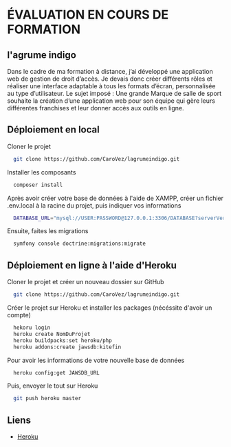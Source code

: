 # ÉVALUATION EN COURS DE FORMATION
## l'agrume indigo
Dans le cadre de ma formation à distance, j’ai développé une application web de gestion de droit d’accès. Je devais donc créer différents rôles et réaliser une interface adaptable à tous les formats d’écran, personnalisée au type d’utilisateur. Le sujet imposé : Une grande Marque de salle de sport souhaite la création d’une application web pour son équipe qui gère leurs différentes franchises et leur donner accès aux outils en ligne.


## Déploiement en local

Cloner le projet
```bash
  git clone https://github.com/CaroVez/lagrumeindigo.git
```

Installer les composants
```bash
  composer install
```

Après avoir créer votre base de données à l'aide de XAMPP, créer un fichier .env.local à la racine du projet, puis indiquer vos informations
```bash  
  DATABASE_URL="mysql://USER:PASSWORD@127.0.0.1:3306/DATABASE?serverVersion=mariadb-10.4.11"
```
Ensuite, faites les migrations
```bash  
  symfony console doctrine:migrations:migrate
```


## Déploiement en ligne à l'aide d'Heroku

Cloner le projet et créer un nouveau dossier sur GitHub
```bash
  git clone https://github.com/CaroVez/lagrumeindigo.git
```

Créer le projet sur Heroku et installer les packages (nécéssite d'avoir un compte)
```bash
  hekoru login
  heroku create NomDuProjet
  heroku buildpacks:set heroku/php
  heroku addons:create jawsdb:kitefin
```

Pour avoir les informations de votre nouvelle base de données
```bash
  heroku config:get JAWSDB_URL
```

Puis, envoyer le tout sur Heroku
```bash
  git push heroku master
```


## Liens

- [Heroku](https://www.heroku.com)

